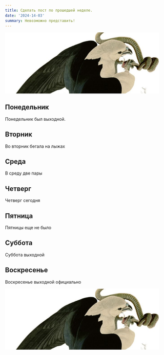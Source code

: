 ```yaml
---
title: Сделать пост по прошедшей неделе.
date: '2024-14-03'
summary: Невозможно представить!
---
```

    
![png](1.png)

## Понедельник

Понедельник был выходной.

## Вторник

Во вторник бегала на лыжах

## Среда

В среду две пары

## Четверг

Четверг сегодня

## Пятница

Пятницы еще не было

## Суббота

Суббота выходной

## Воскресенье

Воскресенье выходной официально

![png](1.png)